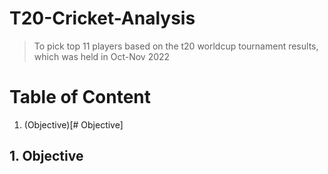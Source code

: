 # T20-Cricket-Analysis
> To pick top 11 players based on the t20 worldcup tournament results, which was held in Oct-Nov 2022

# Table of Content
1. (Objective)[# Objective]


## 1. Objective
